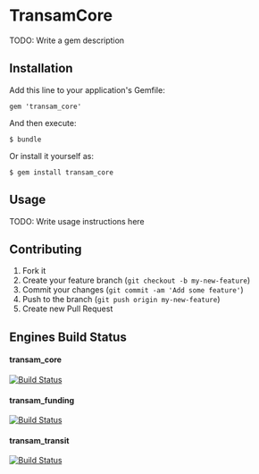 # TransamCore

TODO: Write a gem description

## Installation

Add this line to your application's Gemfile:

    gem 'transam_core'

And then execute:

    $ bundle

Or install it yourself as:

    $ gem install transam_core

## Usage

TODO: Write usage instructions here

## Contributing

1. Fork it
2. Create your feature branch (`git checkout -b my-new-feature`)
3. Commit your changes (`git commit -am 'Add some feature'`)
4. Push to the branch (`git push origin my-new-feature`)
5. Create new Pull Request

## Engines Build Status

#### transam_core
[![Build Status](https://travis-ci.org/camsys/transam_core.svg?branch=quarter2)](https://travis-ci.org/camsys/transam_core)

#### transam_funding
[![Build Status](https://travis-ci.org/camsys/transam_funding.svg?branch=quarter2)](https://travis-ci.org/camsys/transam_funding)

#### transam_transit
[![Build Status](https://travis-ci.org/camsys/transam_transit.svg?branch=quarter2)](https://travis-ci.org/camsys/transam_transit)


             
